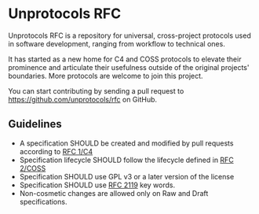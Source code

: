 # Unprotocols RFC

Unprotocols RFC is a repository for universal, cross-project protocols used in
software development, ranging from workflow to technical ones.

It has started as a new home for C4 and COSS protocols to elevate their prominence and articulate their usefulness outside of the original projects'
boundaries. More protocols are welcome to join this project.

You can start contributing by sending a pull request to https://github.com/unprotocols/rfc on GitHub.


## Guidelines

* A specification SHOULD be created and modified by pull requests according to [RFC 1/C4](1/README.md)
* Specification lifecycle SHOULD follow the lifecycle defined in [RFC 2/COSS](2/README.md)
* Specification SHOULD use GPL v3 or a later version of the license
* Specification SHOULD use [RFC 2119](http://tools.ietf.org/html/rfc2119) key words.
* Non-cosmetic changes are allowed only on Raw and Draft specifications.
